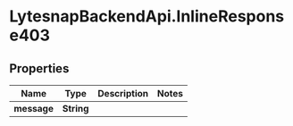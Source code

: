 # LytesnapBackendApi.InlineResponse403

## Properties

Name | Type | Description | Notes
------------ | ------------- | ------------- | -------------
**message** | **String** |  | 


